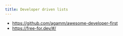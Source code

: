 ```yaml
---
title: Developer driven lists
---
```

- https://github.com/agamm/awesome-developer-first
- https://free-for.dev/#/


